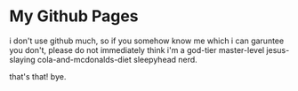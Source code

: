 # My Github Pages
i don't use github much, so if you somehow know me which i can garuntee you don't, please do not immediately think i'm a god-tier master-level jesus-slaying cola-and-mcdonalds-diet sleepyhead nerd.

that's that! bye.
